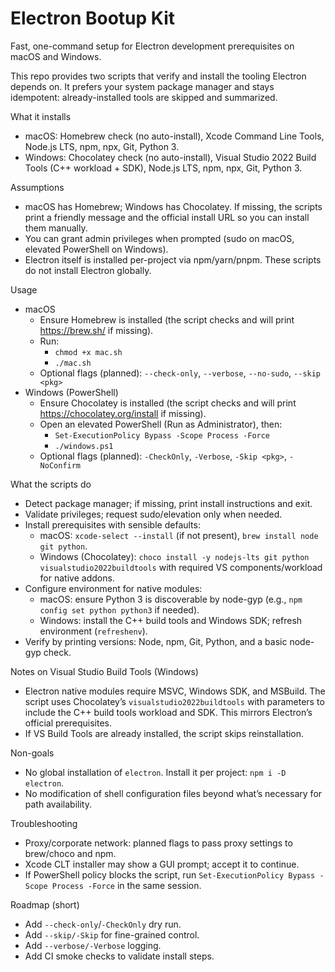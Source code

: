 # Electron Bootup Kit

Fast, one-command setup for Electron development prerequisites on macOS and Windows.

This repo provides two scripts that verify and install the tooling Electron depends on. It prefers your system package manager and stays idempotent: already-installed tools are skipped and summarized.

What it installs
- macOS: Homebrew check (no auto-install), Xcode Command Line Tools, Node.js LTS, npm, npx, Git, Python 3.
- Windows: Chocolatey check (no auto-install), Visual Studio 2022 Build Tools (C++ workload + SDK), Node.js LTS, npm, npx, Git, Python 3.

Assumptions
- macOS has Homebrew; Windows has Chocolatey. If missing, the scripts print a friendly message and the official install URL so you can install them manually.
- You can grant admin privileges when prompted (sudo on macOS, elevated PowerShell on Windows).
- Electron itself is installed per-project via npm/yarn/pnpm. These scripts do not install Electron globally.

Usage
- macOS
  - Ensure Homebrew is installed (the script checks and will print https://brew.sh/ if missing).
  - Run:
    - `chmod +x mac.sh`
    - `./mac.sh`
  - Optional flags (planned): `--check-only`, `--verbose`, `--no-sudo`, `--skip <pkg>`
- Windows (PowerShell)
  - Ensure Chocolatey is installed (the script checks and will print https://chocolatey.org/install if missing).
  - Open an elevated PowerShell (Run as Administrator), then:
    - `Set-ExecutionPolicy Bypass -Scope Process -Force`
    - `./windows.ps1`
  - Optional flags (planned): `-CheckOnly`, `-Verbose`, `-Skip <pkg>`, `-NoConfirm`

What the scripts do
- Detect package manager; if missing, print install instructions and exit.
- Validate privileges; request sudo/elevation only when needed.
- Install prerequisites with sensible defaults:
  - macOS: `xcode-select --install` (if not present), `brew install node git python`.
  - Windows (Chocolatey): `choco install -y nodejs-lts git python visualstudio2022buildtools` with required VS components/workload for native addons.
- Configure environment for native modules:
  - macOS: ensure Python 3 is discoverable by node-gyp (e.g., `npm config set python python3` if needed).
  - Windows: install the C++ build tools and Windows SDK; refresh environment (`refreshenv`).
- Verify by printing versions: Node, npm, Git, Python, and a basic node-gyp check.

Notes on Visual Studio Build Tools (Windows)
- Electron native modules require MSVC, Windows SDK, and MSBuild. The script uses Chocolatey’s `visualstudio2022buildtools` with parameters to include the C++ build tools workload and SDK. This mirrors Electron’s official prerequisites.
- If VS Build Tools are already installed, the script skips reinstallation.

Non-goals
- No global installation of `electron`. Install it per project: `npm i -D electron`.
- No modification of shell configuration files beyond what’s necessary for path availability.

Troubleshooting
- Proxy/corporate network: planned flags to pass proxy settings to brew/choco and npm.
- Xcode CLT installer may show a GUI prompt; accept it to continue.
- If PowerShell policy blocks the script, run `Set-ExecutionPolicy Bypass -Scope Process -Force` in the same session.

Roadmap (short)
- Add `--check-only`/`-CheckOnly` dry run.
- Add `--skip/-Skip` for fine-grained control.
- Add `--verbose/-Verbose` logging.
- Add CI smoke checks to validate install steps.

